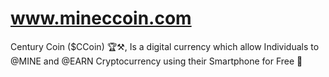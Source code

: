 # www.mineccoin.com
Century Coin ($CCoin) 🏆⚒️, Is a digital currency which allow Individuals to @MINE and @EARN Cryptocurrency using their Smartphone for Free 💯
